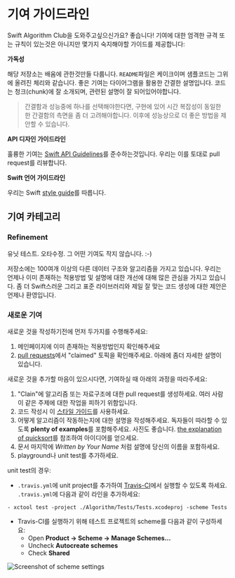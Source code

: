 # 기여 가이드라인

Swift Algorithm Club을 도와주고싶으신가요? 좋습니다! 기여에 대한 엄격한 규격 또는 규칙이 있는것은 아니지만 몇가지 숙지해야할 가이드를 제공합니다:

**가독성**

해당 저장소는 배움에 관한것만들 다룹니다. `README`파일은 케이크이며 샘플코드는 그위에 올려진 체리와 같습니다. 좋은 기여는 다이어그램을 활용한 간결한 설명입니다. 코드는 청크(chunk)에 잘 소개되며, 관련된 설명이 잘 되어있어야합니다.

> 간결함과 성능중에 하나를 선택해야한다면, 구현에 있어 시간 복잡성이 동일한 한 간결함의 측면을 좀 더 고려해야합니다. 이후에 성능상으로 더 좋은 방법을 제안할 수 있습니다.

**API 디자인 가이드라인**

훌륭한 기여는 [Swift API Guidelines](https://swift.org/documentation/api-design-guidelines/)를 준수하는것입니다. 우리는 이를 토대로 pull request를 리뷰합니다.

**Swift 언어 가이드라인**

우리는 Swift [style guide](https://github.com/raywenderlich/swift-style-guide)를 따릅니다.

## 기여 카테고리

### Refinement

유닛 테스트. 오타수정. 그 어떤 기여도 작지 않습니다. :-)

저장소에는 100여개 이상의 다른 데이터 구조와 알고리즘을 가지고 있습니다. 우리는 언제나 이미 존재하는 적용방법 및 설명에 대한 개선에 대해 많은 관심을 가지고 있습니다. 좀 더 Swift스러운 그리고 표준 라이브러리와 제일 잘 맞는 코드 생성에 대한 제안은 언제나 환영입니다.

### 새로운 기여

새로운 것을 작성하기전에 먼저 두가지를 수행해주세요:

1. 메인페이지에 이미 존재하는 적용방법인지 확인해주세요
2. [pull requests](https://github.com/raywenderlich/swift-algorithm-club/pulls)에서 "claimed" 토픽을 확인해주세요. 아래에 좀더 자세한 설명이 있습니다.

새로운 것을 추가할 마음이 있으시다면, 기여하실 때 아래의 과정을 따라주세요:

1. "Clain"에 알고리즘 또는 자료구조에 대한 pull request를 생성하세요. 여러 사람이 같은 주제에 대한 작업을 피하기 위함입니다.
2. 코드 작성시 이 [스타일 가이드](https://github.com/raywenderlich/swift-style-guide)를 사용하세요.
3. 어떻게 알고리즘이 작동하는지에 대한 설명을 작성해주세요. 독자들이 따라할 수 있도록 **plenty of examples**를 포함해주세요. 사진도 좋습니다. [the explanation of quicksort](../Quicksort/)를 참조하여 아이디어를 얻으세요.
4. 문서 마지막에 *Written by Your Name* 처럼 설명에 당신의 이름을 포함하세요.
5. playground나 unit test를 추가하세요.

unit test의 경우:

- `.travis.yml`에 unit project를 추가하여 [Travis-CI](https://travis-ci.org/raywenderlich/swift-algorithm-club)에서 실행할 수 있도록 하세요. `.travis.yml`에 다음과 같이 라인을 추가하세요:

```
- xctool test -project ./Algorithm/Tests/Tests.xcodeproj -scheme Tests
```

- Travis-CI를 실행하기 위해 테스트 프로젝트의 scheme를 다음과 같이 구성하세요:
    - Open **Product -> Scheme -> Manage Schemes...**
    - Uncheck **Autocreate schemes**
    - Check **Shared**

![Screenshot of scheme settings](../Images/scheme-settings-for-travis.png)

